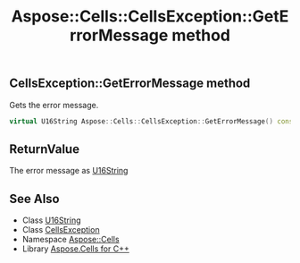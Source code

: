 ﻿---
title: Aspose::Cells::CellsException::GetErrorMessage method
linktitle: GetErrorMessage
second_title: Aspose.Cells for C++ API Reference
description: 'Aspose::Cells::CellsException::GetErrorMessage method. Gets the error message in C++.'
type: docs
weight: 200
url: /cpp/aspose.cells/cellsexception/geterrormessage/
---
## CellsException::GetErrorMessage method


Gets the error message.

```cpp
virtual U16String Aspose::Cells::CellsException::GetErrorMessage() const =0
```


## ReturnValue

The error message as [U16String](../../u16string/)

## See Also

* Class [U16String](../../u16string/)
* Class [CellsException](../)
* Namespace [Aspose::Cells](../../)
* Library [Aspose.Cells for C++](../../../)
